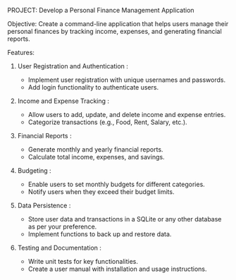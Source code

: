 PROJECT: Develop a Personal Finance Management Application

Objective:
    Create a command-line application that helps users manage their personal finances by tracking
    income, expenses, and generating financial reports.
    
Features:

1. User Registration and Authentication :
   - Implement user registration with unique usernames and passwords.
   - Add login functionality to authenticate users.

2. Income and Expense Tracking :
   - Allow users to add, update, and delete income and expense entries.
   - Categorize transactions (e.g., Food, Rent, Salary, etc.).

3. Financial Reports :
   - Generate monthly and yearly financial reports.
   - Calculate total income, expenses, and savings.

4. Budgeting :
   - Enable users to set monthly budgets for different categories.
   - Notify users when they exceed their budget limits.

5. Data Persistence :
   - Store user data and transactions in a SQLite or any other database as per your preference.
   - Implement functions to back up and restore data.

6. Testing and Documentation :
   - Write unit tests for key functionalities.
   - Create a user manual with installation and usage instructions.

